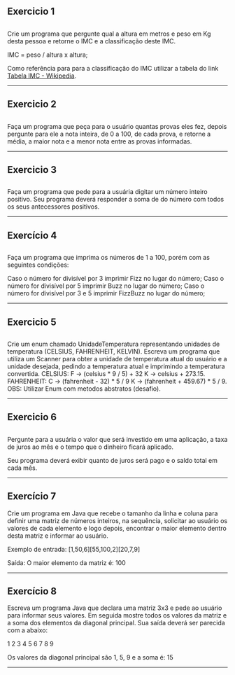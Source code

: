 ## Exercicio 1 <h2>

Crie um programa que pergunte qual a altura em metros e peso em Kg desta pessoa e retorne o IMC e a classificação deste IMC.

IMC = peso / altura x altura;

Como referência para para a classificação do IMC utilizar a tabela do link [Tabela IMC - Wikipedia](https://pt.wikipedia.org/wiki/%C3%8Dndice_de_massa_corporal).

____________________________________________________________________________________________________________________________________

## Exercicio 2 <h2>

Faça um programa que peça para o usuário quantas provas eles fez, depois pergunte para ele a nota inteira, de 0 a 100, de cada prova, e retorne a média, a maior nota e a menor nota entre as provas informadas. 

_____________________________________________________________________________________________________________________________________

## Exercicio 3 <h2>

Faça um programa que pede para a usuária digitar um número inteiro positivo. Seu programa deverá responder a soma de do número com todos os seus antecessores positivos.

______________________________________________________________________________________________________________________________________

## Exercício 4 <h2>

Faça um programa que imprima os números de 1 a 100, porém com as seguintes condições:

Caso o número for divisível por 3 imprimir Fizz no lugar do número;
Caso o número for divisível por 5 imprimir Buzz no lugar do número;
Caso o número for divisível por 3 e 5 imprimir FizzBuzz no lugar do número;

______________________________________________________________________________________________________________________________________

## Exercicio 5 <h2>

Crie um enum chamado UnidadeTemperatura representando unidades de temperatura (CELSIUS, FAHRENHEIT, KELVIN). Escreva um programa que utiliza um Scanner para obter a unidade de temperatura atual do usuário e a unidade desejada, pedindo a temperatura atual e imprimindo a temperatura convertida. 
CELSIUS: F -> (celsius * 9 / 5) + 32 K -> celsius + 273.15. 
FAHRENHEIT: C -> (fahrenheit - 32) * 5 / 9 K -> (fahrenheit + 459.67) * 5 / 9.
OBS: Utilizar Enum com metodos abstratos (desafio).

______________________________________________________________________________________________________________________________________

## Exercicio 6  <h2>

Pergunte para a usuária o valor que será investido em uma aplicação, a taxa de juros ao mês e o tempo que o dinheiro ficará aplicado.

Seu programa deverá exibir quanto de juros será pago e o saldo total em cada mês.

________________________________________________________________________________________________________________________________________

## Exercício 7

Crie um programa em Java que recebe o tamanho da linha e coluna para definir uma matriz de números inteiros, na sequência, solicitar ao usuário os valores de cada elemento e logo depois, encontrar o maior elemento dentro desta matriz e informar ao usuário.

Exemplo de entrada: [1,50,6][55,100,2][20,7,9]

Saída: O maior elemento da matriz é: 100

________________________________________________________________________________________________________________________________________

## Exercício 8

Escreva um programa Java que declara uma matriz 3x3 e pede ao usuário para informar seus valores. Em seguida mostre todos os valores da matriz e a soma dos elementos da diagonal principal. Sua saída deverá ser parecida com a abaixo:

1 2 3 
4 5 6 
7 8 9

Os valores da diagonal principal são 1, 5, 9 e a soma é: 15

__________________________________________________________________________________________________________________________________________
